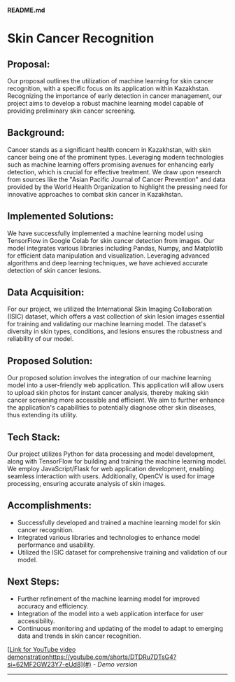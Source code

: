 **README.md**

# Skin Cancer Recognition

## Proposal:

Our proposal outlines the utilization of machine learning for skin cancer recognition, with a specific focus on its application within Kazakhstan. Recognizing the importance of early detection in cancer management, our project aims to develop a robust machine learning model capable of providing preliminary skin cancer screening.

## Background:

Cancer stands as a significant health concern in Kazakhstan, with skin cancer being one of the prominent types. Leveraging modern technologies such as machine learning offers promising avenues for enhancing early detection, which is crucial for effective treatment. We draw upon research from sources like the "Asian Pacific Journal of Cancer Prevention" and data provided by the World Health Organization to highlight the pressing need for innovative approaches to combat skin cancer in Kazakhstan.

## Implemented Solutions:

We have successfully implemented a machine learning model using TensorFlow in Google Colab for skin cancer detection from images. Our model integrates various libraries including Pandas, Numpy, and Matplotlib for efficient data manipulation and visualization. Leveraging advanced algorithms and deep learning techniques, we have achieved accurate detection of skin cancer lesions.

## Data Acquisition:

For our project, we utilized the International Skin Imaging Collaboration (ISIC) dataset, which offers a vast collection of skin lesion images essential for training and validating our machine learning model. The dataset's diversity in skin types, conditions, and lesions ensures the robustness and reliability of our model.

## Proposed Solution:

Our proposed solution involves the integration of our machine learning model into a user-friendly web application. This application will allow users to upload skin photos for instant cancer analysis, thereby making skin cancer screening more accessible and efficient. We aim to further enhance the application's capabilities to potentially diagnose other skin diseases, thus extending its utility.

## Tech Stack:

Our project utilizes Python for data processing and model development, along with TensorFlow for building and training the machine learning model. We employ JavaScript/Flask for web application development, enabling seamless interaction with users. Additionally, OpenCV is used for image processing, ensuring accurate analysis of skin images.

## Accomplishments:

- Successfully developed and trained a machine learning model for skin cancer recognition.
- Integrated various libraries and technologies to enhance model performance and usability.
- Utilized the ISIC dataset for comprehensive training and validation of our model.

## Next Steps:

- Further refinement of the machine learning model for improved accuracy and efficiency.
- Integration of the model into a web application interface for user accessibility.
- Continuous monitoring and updating of the model to adapt to emerging data and trends in skin cancer recognition.

[[Link for YouTube video demonstration](https://youtube.com/shorts/DTDRu7DTsG4?si=62MF2GW23Y7-eUd8)https://youtube.com/shorts/DTDRu7DTsG4?si=62MF2GW23Y7-eUd8](#) - *Demo version*

---
